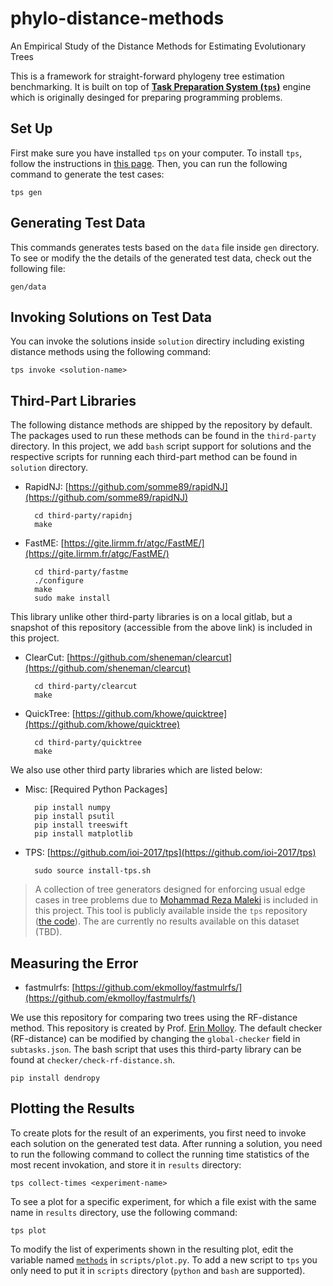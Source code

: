 # phylo-distance-methods
An Empirical Study of the Distance Methods for Estimating Evolutionary Trees

This is a framework for straight-forward phylogeny tree estimation benchmarking. 
It is built on top of [**Task Preparation System (`tps`)**](https://github.com/ioi-2017/tps) 
engine which is originally desinged for preparing programming problems.

## Set Up

First make sure you have installed `tps` on your computer. To install `tps`,
follow the instructions in [this page](https://github.com/ioi-2017/tps#installation).
Then, you can run the following command to generate the test cases:

    tps gen
    
## Generating Test Data

This commands generates tests based on the `data` file inside `gen` directory.
To see or modify the the details of the generated test data, check out the following file:

    gen/data
    
## Invoking Solutions on Test Data

You can invoke the solutions inside `solution` directiry including existing distance methods 
using the following command:

    tps invoke <solution-name>
    
## Third-Part Libraries

The following distance methods are shipped by the repository by default. The packages
used to run these methods can be found in the `third-party` directory. In this project,
we add `bash` script support for solutions and the respective scripts for running
each third-part method can be found in `solution` directory.

- RapidNJ: [https://github.com/somme89/rapidNJ](https://github.com/somme89/rapidNJ)

        cd third-party/rapidnj
        make

- FastME: [https://gite.lirmm.fr/atgc/FastME/](https://gite.lirmm.fr/atgc/FastME/)

        cd third-party/fastme
        ./configure
        make
        sudo make install

This library unlike other third-party libraries is on a local gitlab, but a snapshot of
this repository (accessible from the above link) is included in this project.


- ClearCut: [https://github.com/sheneman/clearcut](https://github.com/sheneman/clearcut)

        cd third-party/clearcut
        make

- QuickTree: [https://github.com/khowe/quicktree](https://github.com/khowe/quicktree)

        cd third-party/quicktree
        make

We also use other third party libraries which are listed below:

- Misc: [Required Python Packages]

        pip install numpy
        pip install psutil
        pip install treeswift
        pip install matplotlib

- TPS: [https://github.com/ioi-2017/tps](https://github.com/ioi-2017/tps) 

        sudo source install-tps.sh

> A collection of tree generators designed for enforcing usual edge cases in tree problems
due to [Mohammad Reza Maleki](https://github.com/mruxim) is included in this project. 
This tool is publicly available inside the `tps` repository 
([the code](https://github.com/ioi-2017/tps/blob/master/samples/Batch/simurgh/gen/gencode.cpp)).
The are currently no results available on this dataset (TBD).

## Measuring the Error

- fastmulrfs: [https://github.com/ekmolloy/fastmulrfs/](https://github.com/ekmolloy/fastmulrfs/)

We use this repository for comparing two trees using the RF-distance method. This repository is
created by Prof. [Erin Molloy](https://github.com/ekmolloy). The default checker (RF-distance)
can be modified by changing the `global-checker` field in `subtasks.json`. The bash script
that uses this third-party library can be found at `checker/check-rf-distance.sh`.

    pip install dendropy

## Plotting the Results

To create plots for the result of an experiments, you first need to invoke each solution on
the generated test data. After running a solution, you need to run the following command
to collect the running time statistics of the most recent invokation, and store it in
`results` directory:

    tps collect-times <experiment-name>
    
To see a plot for a specific experiment, for which a file exist with the same name
in `results` directory, use the following command:

    tps plot
    
To modify the list of experiments shown in the resulting plot, edit the variable
named [`methods`](https://github.com/hameelas/phylo-distance-methods/blob/f1620e666a0c3fbc62b93b2a56162c09394056a3/scripts/plot.py#L8)
in `scripts/plot.py`. To add a new script to `tps` you only need to put it in `scripts` directory (`python` and `bash` are supported).
